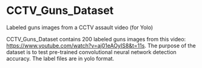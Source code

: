 # CCTV_Guns_Dataset
Labeled guns images from a CCTV assault video (for Yolo)

CCTV_Guns_Dataset contains 200 labeled guns images from this video: https://www.youtube.com/watch?v=aj01eAOyIS8&t=11s. 
The purpose of the dataset is to test pre-trained convolutional neural network detection accuracy.
The label files are in yolo format.
